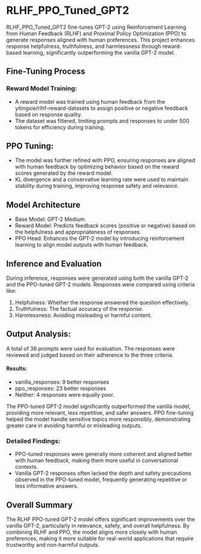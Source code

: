 # RLHF_PPO_Tuned_GPT2
RLHF_PPO_Tuned_GPT2 fine-tunes GPT-2 using Reinforcement Learning from Human Feedback (RLHF) and Proximal Policy Optimization (PPO) to generate responses aligned with human preferences. This project enhances response helpfulness, truthfulness, and harmlessness through reward-based learning, significantly outperforming the vanilla GPT-2 model.

## Fine-Tuning Process  
### Reward Model Training:  

- A reward model was trained using human feedback from the yitingxie/rlhf-reward-datasets to assign positive or negative feedback based on response quality. 
- The dataset was filtered, limiting prompts and responses to under 500 tokens for efficiency during training.
  
## PPO Tuning:  
  
- The model was further refined with PPO, ensuring responses are aligned with human feedback by optimizing behavior based on the reward scores generated by the reward model.
- KL divergence and a conservative learning rate were used to maintain stability during training, improving response safety and relevance.
  
## Model Architecture  

- Base Model: GPT-2 Medium.  
- Reward Model: Predicts feedback scores (positive or negative) based on the helpfulness and appropriateness of responses.  
- PPO Head: Enhances the GPT-2 model by introducing reinforcement learning to align model outputs with human feedback.
  
## Inference and Evaluation  

During inference, responses were generated using both the vanilla GPT-2 and the PPO-tuned GPT-2 models. Responses were compared using criteria like:

1. Helpfulness: Whether the response answered the question effectively.  
2. Truthfulness: The factual accuracy of the response.  
3. Harmlessness: Avoiding misleading or harmful content.  
  
## Output Analysis:
A total of 36 prompts were used for evaluation. The responses were reviewed and judged based on their adherence to the three criteria.

#### Results:

- vanilla_responses: 9 better responses  
- ppo_responses: 23 better responses  
- Neither: 4 responses were equally poor.
  
The PPO-tuned GPT-2 model significantly outperformed the vanilla model, providing more relevant, less repetitive, and safer answers. PPO fine-tuning helped the model handle sensitive topics more responsibly, demonstrating greater care in avoiding harmful or misleading outputs.  

### Detailed Findings:
 
- PPO-tuned responses were generally more coherent and aligned better with human feedback, making them more useful in conversational contexts.  
- Vanilla GPT-2 responses often lacked the depth and safety precautions observed in the PPO-tuned model, frequently generating repetitive or less informative answers.
  
## Overall Summary
  
The RLHF PPO-tuned GPT-2 model offers significant improvements over the vanilla GPT-2, particularly in relevance, safety, and overall helpfulness. By combining RLHF and PPO, the model aligns more closely with human preferences, making it more suitable for real-world applications that require trustworthy and non-harmful outputs.
